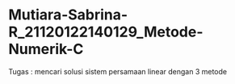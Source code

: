 # Mutiara-Sabrina-R_21120122140129_Metode-Numerik-C
Tugas : mencari solusi sistem persamaan linear dengan 3 metode

